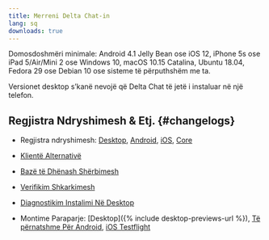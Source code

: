 ```yaml
---
title: Merreni Delta Chat-in
lang: sq
downloads: true
---
```


Domosdoshmëri minimale:
Android 4.1 Jelly Bean
ose iOS 12, iPhone 5s ose iPad 5/Air/Mini 2
ose Windows 10, macOS 10.15 Catalina, Ubuntu 18.04, Fedora 29 ose Debian 10
ose sisteme të përputhshëm me ta.

Versionet desktop s’kanë nevojë që Delta Chat të jetë i instaluar në një telefon.


## Regjistra Ndryshimesh & Etj. {#changelogs}

- Regjistra ndryshimesh: [Desktop](https://github.com/deltachat/deltachat-desktop/blob/master/CHANGELOG.md),
  [Android](https://deltachat.github.io/deltachat-android/CHANGELOG#delta-chat-android-changelog),
  [iOS](https://deltachat.github.io/deltachat-ios/CHANGELOG#delta-chat-ios-changelog),
  [Core](https://github.com/deltachat/deltachat-core-rust/blob/master/CHANGELOG.md)

- [Klientë Alternativë](https://support.delta.chat/t/list-of-all-know-client-projects/3059)

- [Bazë të Dhënash Shërbimesh](https://providers.delta.chat/)

- [Verifikim Shkarkimesh](verify-downloads)

- [Diagnostikim Instalimi Në Desktop](https://github.com/deltachat/deltachat-desktop/blob/master/docs/TROUBLESHOOTING.md)

- Montime Paraparje: [Desktop]({% include desktop-previews-url %}),
  [Të përnatshme Për Android](https://download.delta.chat/android/nightly/),
  [iOS Testflight](https://testflight.apple.com/join/uEMc1NxS)
